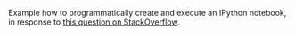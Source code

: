 Example how to programmatically create and execute an IPython notebook,
in response to [this question on StackOverflow](http://stackoverflow.com/questions/22328052/ipython-notebook-programatically-read-and-execute-cells).
